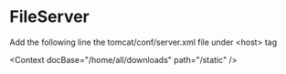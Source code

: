 # FileServer

Add the following line the tomcat/conf/server.xml file under \<host\> tag

\<Context docBase="/home/all/downloads" path="/static" /\>

